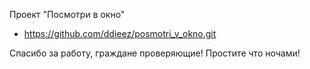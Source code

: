 Проект "Посмотри в окно"
- https://github.com/ddieez/posmotri_v_okno.git

Спасибо за работу, граждане проверяющие!
Простите что ночами!

